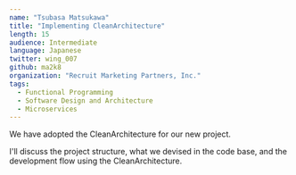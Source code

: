 ```yaml
---
name: "Tsubasa Matsukawa"
title: "Implementing CleanArchitecture"
length: 15
audience: Intermediate
language: Japanese
twitter: wing_007
github: ma2k8
organization: "Recruit Marketing Partners, Inc."
tags:
  - Functional Programming
  - Software Design and Architecture
  - Microservices
---
```

We have adopted the CleanArchitecture for our new project.

I'll discuss the project structure, what we devised in the code base, and the development flow using the CleanArchitecture.
